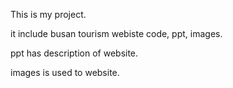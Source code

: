 This is my project.

it include busan tourism webiste code, ppt, images.

ppt has description of website.

images is used to website.
